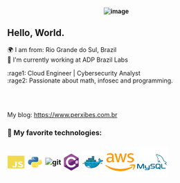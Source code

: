 <h4 align="center">
 

![image](https://github.com/GabrielPrzybysz/GabrielPrzybysz/assets/45472156/a5c3ab30-778b-4d14-9769-457ab1349414)



## Hello, World. 

 🌍 I am from: Rio Grande do Sul, Brazil
<br>🔭 I'm currently working at ADP Brazil Labs
 
:rage1:	 Cloud Engineer | Cybersecurity Analyst <br> :rage2: Passionate about math, infosec and programming. 
 
 <br>
 <br>
 
 My blog: https://www.perxibes.com.br

 <h3> 🖤 My favorite technologies: <h3>
 
  <div style="display: inline_block">
  <img align="center" alt="Js" height="30" width="40" src="https://raw.githubusercontent.com/devicons/devicon/master/icons/javascript/javascript-plain.svg">
   
  <img align="center" alt="Python" height="30" width="40" src="https://raw.githubusercontent.com/devicons/devicon/master/icons/python/python-original.svg">
   
  <img align="center" alt="git" height="30" width="40" src="https://cdn.jsdelivr.net/gh/devicons/devicon/icons/git/git-original.svg" />
   
  <img align="center" alt="git" height="40" width="40" src="https://raw.githubusercontent.com/devicons/devicon/2ae2a900d2f041da66e950e4d48052658d850630/icons/csharp/csharp-original.svg" />
   
  <img align="center" alt="git" height="50" width="50" src="https://raw.githubusercontent.com/devicons/devicon/2ae2a900d2f041da66e950e4d48052658d850630/icons/docker/docker-original.svg" />
   
  <img align="center" alt="git" height="70" width="70" src="https://raw.githubusercontent.com/devicons/devicon/2ae2a900d2f041da66e950e4d48052658d850630/icons/amazonwebservices/amazonwebservices-plain-wordmark.svg" />
   
  <img align="center" alt="git" height="70" width="70" src="https://raw.githubusercontent.com/devicons/devicon/2ae2a900d2f041da66e950e4d48052658d850630/icons/mysql/mysql-plain-wordmark.svg" />
</div>
  
